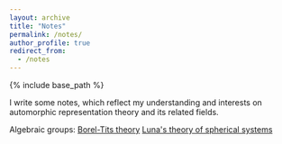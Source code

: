 ```yaml
---
layout: archive
title: "Notes"
permalink: /notes/
author_profile: true
redirect_from:
  - /notes
---
```


{% include base_path %}

I write some notes, which reflect my understanding and interests on automorphic representation theory and its related fields. 

Algebraic groups:
[Borel-Tits theory](https://glucklichrui.github.io/files/Borel_Tits_theory.pdf)
[Luna's theory of spherical systems](https://glucklichrui.github.io/files/Classification_of_spherical_varieties.pdf)






